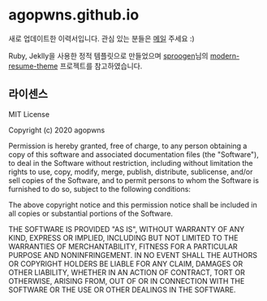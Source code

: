 # agopwns.github.io
새로 업데이트한 이력서입니다. 관심 있는 분들은 [메일](agopwns@gmail.com) 주세요 :)  
  
Ruby, Jeklly을 사용한 정적 템플릿으로 만들었으며
[sproogen](https://github.com/sproogen)님의 [modern-resume-theme](https://github.com/sproogen/modern-resume-theme) 프로젝트를 참고하였습니다.

## 라이센스
MIT License  
  
Copyright (c) 2020 agopwns  
  
Permission is hereby granted, free of charge, to any person obtaining a copy
of this software and associated documentation files (the "Software"), to deal
in the Software without restriction, including without limitation the rights
to use, copy, modify, merge, publish, distribute, sublicense, and/or sell
copies of the Software, and to permit persons to whom the Software is
furnished to do so, subject to the following conditions:  
  
The above copyright notice and this permission notice shall be included in all
copies or substantial portions of the Software.  
  
THE SOFTWARE IS PROVIDED "AS IS", WITHOUT WARRANTY OF ANY KIND, EXPRESS OR
IMPLIED, INCLUDING BUT NOT LIMITED TO THE WARRANTIES OF MERCHANTABILITY,
FITNESS FOR A PARTICULAR PURPOSE AND NONINFRINGEMENT. IN NO EVENT SHALL THE
AUTHORS OR COPYRIGHT HOLDERS BE LIABLE FOR ANY CLAIM, DAMAGES OR OTHER
LIABILITY, WHETHER IN AN ACTION OF CONTRACT, TORT OR OTHERWISE, ARISING FROM,
OUT OF OR IN CONNECTION WITH THE SOFTWARE OR THE USE OR OTHER DEALINGS IN THE
SOFTWARE.  
